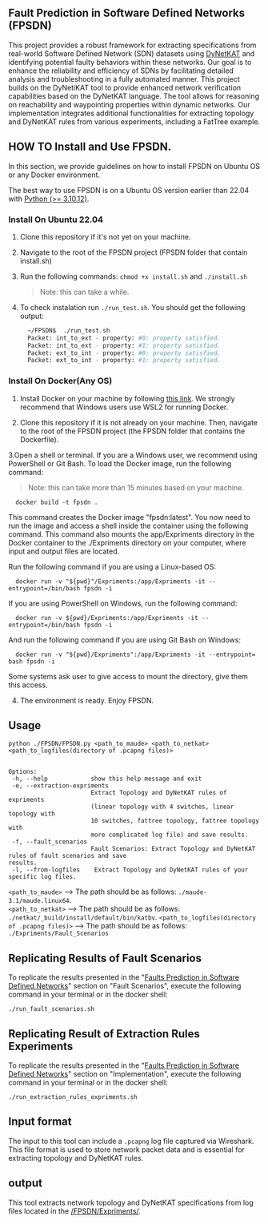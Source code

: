 
## Fault Prediction in Software Defined Networks (FPSDN)

This project provides a robust framework for extracting specifications from real-world Software Defined Network (SDN) datasets using [DyNetKAT](https://arxiv.org/abs/2102.10035) and identifying potential faulty behaviors within these networks. Our goal is to enhance the reliability and efficiency of SDNs by facilitating detailed analysis and troubleshooting in a fully automated manner. This project builds on the DyNetiKAT tool to provide enhanced network verification capabilities based on the DyNetKAT language. The tool allows for reasoning on reachability and waypointing properties within dynamic networks. Our implementation integrates additional functionalities for extracting topology and DyNetKAT rules from various experiments, including a FatTree example.


##  HOW TO Install and Use FPSDN.
  In this section, we provide guidelines on how to install FPSDN on Ubuntu OS or any Docker environment.
  
  The best way to use FPSDN is on a Ubuntu OS version earlier than 22.04 with [Python (>= 3.10.12)](https://www.python.org/downloads/). 

  ### Install On Ubuntu 22.04
  1. Clone this repository if it's not yet on your machine.
  2. Navigate to the root of the FPSDN project (FPSDN folder that contain install.sh)
  3. Run the following commands: `chmod +x install.sh` and `./install.sh`
      > Note: this can take a while.
  4. To check instalation run `./run_test.sh`. You should get the following output:

      ```sh
        ~/FPSDN$  ./run_test.sh
        Packet: int_to_ext - property: #0: property satisfied.
        Packet: int_to_ext - property: #1: property satisfied.
        Packet: ext_to_int - property: #0: property satisfied.
        Packet: ext_to_int - property: #1: property satisfied.
      ```
  ### Install On Docker(Any OS)
  1. Install Docker on your machine by following [this link](https://docs.docker.com/engine/install/). We strongly recommend that Windows users use WSL2 for running Docker.

  2. Clone this repository if it is not already on your machine. Then, navigate to the root of the FPSDN project (the FPSDN folder that contains the Dockerfile).
  
  3.Open a shell or terminal. If you are a Windows user, we recommend using PowerShell or Git Bash. To load the Docker image, run the following command:
      
  > Note: this can take more than 15 minutes based on your machine.
      
      docker build -t fpsdn .
      
       
  This command creates the Docker image "fpsdn:latest".
  You now need to run the image and access a shell inside the container using the following command.
  This command also mounts the app/Expriments directory in the Docker container to the ./Expriments directory on your computer, where input and output files are located.

  Run the following command if you are using a Linux-based OS:
          
      docker run -v "${pwd}"/Expriments:/app/Expriments -it --entrypoint=/bin/bash fpsdn -i
          
  If you are using PowerShell on Windows, run the following command:
        
      docker run -v ${pwd}/Expriments:/app/Expriments -it --entrypoint=/bin/bash fpsdn -i
         
  And run the following command if you are using Git Bash on Windows:
  
      docker run -v "${pwd}/Expriments":/app/Expriments -it --entrypoint= bash fpsdn -i
  
  Some systems ask user to give access to mount the directory, give them this access.
      
  4. The environment is ready. Enjoy FPSDN.
     
## Usage

    python ./FPSDN/FPSDN.py <path_to_maude> <path_to_netkat> <path_to_logfiles(directory of .pcapng files)>
     
 
    Options:
     -h, --help            show this help message and exit
     -e, --extraction-expriments
                           Extract Topology and DyNetKAT rules of expriments
                           (linear topology with 4 switches, linear topology with
                           10 switches, fattree topology, fattree topology with
                           more complicated log file) and save results.
     -f, --fault_scenarios
                           Fault Scenarios: Extract Topology and DyNetKAT rules of fault scenarios and save                                 results.
     -l, --from-logfiles    Extract Topology and DyNetKAT rules of your specific log files.

`<path_to_maude>` --> The path should be as follows: `./maude-3.1/maude.linux64`. <br>
`<path_to_netkat>` --> The path should be as follows: `./netkat/_build/install/default/bin/katbv`.
`<path_to_logfiles(directory of .pcapng files)>` --> The path should be as follows: `./Expriments/Fault_Scenarios`


## Replicating Results of Fault Scenarios

To replicate the results presented in the "[Faults Prediction in Software Defined Networks](https://www.overleaf.com/read/qxhpvjvccdnf#7b3104)" section on "Fault Scenarios", execute the following command in your terminal or in the docker shell:

    ./run_fault_scenarios.sh  




## Replicating Result of Extraction Rules Experiments
To replicate the results presented in the "[Faults Prediction in Software Defined Networks](https://www.overleaf.com/read/qxhpvjvccdnf#7b3104)" section on "Implementation", execute the following command in your terminal or in the docker shell:

    ./run_extraction_rules_expriments.sh
    

## Input format

The input to this tool can include a `.pcapng` log file captured via Wireshark. This file format is used to store network packet data and is essential for extracting topology and DyNetKAT rules.
## output

This tool extracts network topology and DyNetKAT specifications from log files located in the [/FPSDN/Expriments/](https://github.com/mghobakhlou/FPSDN/tree/main/Expriments).
